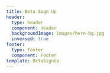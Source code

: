 ```yaml
---
title: Beta Sign Up
header:
  type: header
  component: Header
  backgroundImage: images/hero-bg.jpg
  inversed: true
footer:
  type: footer
  component: Footer
template: BetaSignUp
---
```

